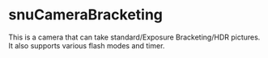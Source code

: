 # snuCameraBracketing
This is a camera that can take standard/Exposure Bracketing/HDR pictures.
It also supports various flash modes and timer.
